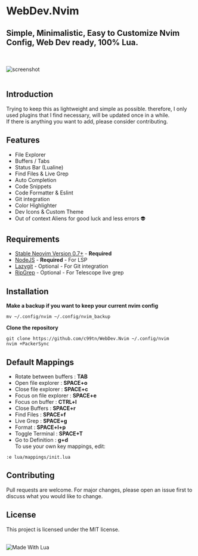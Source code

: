 # WebDev.Nvim
## Simple, Minimalistic, Easy to Customize Nvim Config, Web Dev ready, 100% Lua.
<br></br>
![screenshot](https://github.com/c99tn/WebDev.Nvim/blob/main/nvim_screenshot.png?raw=true)
<br></br>  
## Introduction
Trying to keep this as lightweight and simple as possible. therefore, I only used plugins that I find necessary,
will be updated once in a while.  
If there is anything you want to add, please consider contributing.
## Features
- File Explorer
- Buffers / Tabs
- Status Bar (Lualine)
- Find Files & Live Grep
- Auto Completion
- Code Snippets
- Code Formatter & Eslint
- Git integration
- Color Highlighter
- Dev Icons & Custom Theme
- Out of context Aliens for good luck and less errors 👽
## Requirements
- [Stable Neovim Version 0.7+](https://github.com/neovim/neovim/releases/tag/v0.5.0) - **Required**
- [NodeJS](https://nodejs.org/) - **Required** - For LSP
- [Lazygit](https://github.com/jesseduffield/lazygit) - Optional - For Git integration
- [RipGrep](https://github.com/BurntSushi/ripgrep) - Optional - For Telescope live grep
## Installation
**Make a backup if you want to keep your current nvim config**
```
mv ~/.config/nvim ~/.config/nvim_backup
```
**Clone the repository**  
```
git clone https://github.com/c99tn/WebDev.Nvim ~/.config/nvim
nvim +PackerSync
```
## Default Mappings
- Rotate between buffers : **TAB**
- Open file explorer : **SPACE+o**
- Close file explorer : **SPACE+c**
- Focus on file explorer : **SPACE+e**
- Focus on buffer : **CTRL+l**
- Close Buffers : **SPACE+r**
- Find Files : **SPACE+f**
- Live Grep : **SPACE+g**
- Format : **SPACE+l+p**
- Toggle Terminal : **SPACE+T**
- Go to Definition : **g+d**  
To use your own key mappings, edit:
```
:e lua/mappings/init.lua
```

## Contributing
Pull requests are welcome. For major changes, please open an issue first to discuss what you would like to change.

## License
This project is licensed under the MIT license.

<a>
  <br>
  <img  align="center"  src="https://camo.githubusercontent.com/fb35c80bee4e2fb5f42c1a79d6e168174e3b45db20acdb3a2c23005ff46cdbb2/68747470733a2f2f696d672e736869656c64732e696f2f62616467652f4d616465253230776974682532304c75612d626c75652e7376673f7374796c653d666f722d7468652d6261646765266c6f676f3d6c7561" alt="Made With Lua">
</a>
